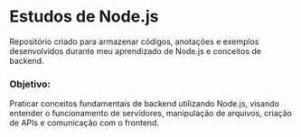 # Estudos de Node.js
Repositório criado para armazenar códigos, anotações e exemplos desenvolvidos durante meu aprendizado de Node.js e conceitos de backend.

### Objetivo:
Praticar conceitos fundamentais de backend utilizando Node.js, visando entender o funcionamento de servidores, manipulação de arquivos, criação de APIs e comunicação com o frontend.
